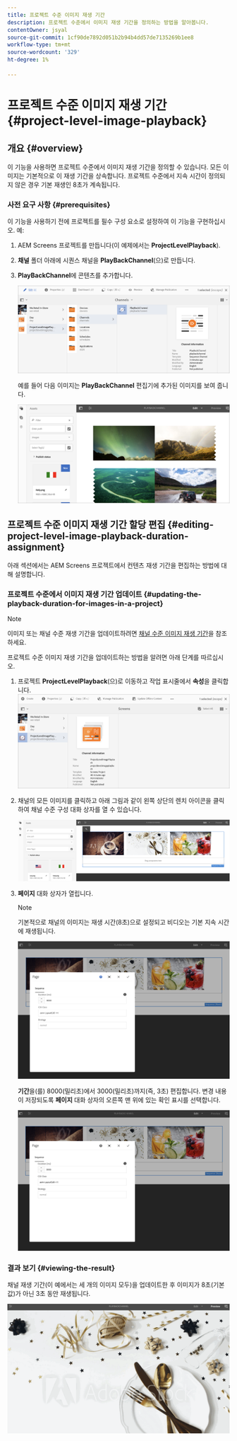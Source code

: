 ```yaml
---
title: 프로젝트 수준 이미지 재생 기간
description: 프로젝트 수준에서 이미지 재생 기간을 정의하는 방법을 알아봅니다.
contentOwner: jsyal
source-git-commit: 1cf90de7892d051b2b94b4dd57de7135269b1ee8
workflow-type: tm+mt
source-wordcount: '329'
ht-degree: 1%

---
```



# 프로젝트 수준 이미지 재생 기간 {#project-level-image-playback}

## 개요 {#overview}

이 기능을 사용하면 프로젝트 수준에서 이미지 재생 기간을 정의할 수 있습니다. 모든 이미지는 기본적으로 이 재생 기간을 상속합니다. 프로젝트 수준에서 지속 시간이 정의되지 않은 경우 기본 재생인 8초가 계속됩니다.

### 사전 요구 사항 {#prerequisites}

이 기능을 사용하기 전에 프로젝트를 필수 구성 요소로 설정하여 이 기능을 구현하십시오. 예:

1. AEM Screens 프로젝트를 만듭니다(이 예제에서는 **ProjectLevelPlayback**).
1. **채널** 폴더 아래에 시퀀스 채널을 **PlayBackChannel**(으)로 만듭니다.
1. **PlayBackChannel**&#x200B;에 콘텐츠를 추가합니다.

   ![자산](assets/image_playback1.png)

   예를 들어 다음 이미지는 **PlayBackChannel** 편집기에 추가된 이미지를 보여 줍니다.

   ![자산](assets/image_playback2.png)

## 프로젝트 수준 이미지 재생 기간 할당 편집 {#editing-project-level-image-playback-duration-assignment}

아래 섹션에서는 AEM Screens 프로젝트에서 컨텐츠 재생 기간을 편집하는 방법에 대해 설명합니다.

### 프로젝트 수준에서 이미지 재생 기간 업데이트 {#updating-the-playback-duration-for-images-in-a-project}


>[!NOTE]
>
>이미지 또는 채널 수준 재생 기간을 업데이트하려면 [채널 수준 이미지 재생 기간](channel-level-image-playback.md)을 참조하세요.

프로젝트 수준 이미지 재생 기간을 업데이트하는 방법을 알려면 아래 단계를 따르십시오.

1. 프로젝트 **ProjectLevelPlayback**(으)로 이동하고 작업 표시줄에서 **속성**을 클릭합니다.
   ![자산](assets/image_playback3.png)

1. 채널의 모든 이미지를 클릭하고 아래 그림과 같이 왼쪽 상단의 렌치 아이콘을 클릭하여 채널 수준 구성 대화 상자를 열 수 있습니다.

   ![screen_shot_2019-06-25at95945am](assets/screen_shot_2019-06-25at95945am.png)

1. **페이지** 대화 상자가 열립니다.

   >[!NOTE]
   >
   >기본적으로 채널의 이미지는 재생 시간(8초)으로 설정되고 비디오는 기본 지속 시간에 재생됩니다.

   ![screen_shot_2019-06-25at100343am](assets/screen_shot_2019-06-25at100343am.png)

   **기간**&#x200B;을(를) 8000(밀리초)에서 3000(밀리초)까지(즉, 3초) 편집합니다. 변경 내용이 저장되도록 **페이지** 대화 상자의 오른쪽 맨 위에 있는 확인 표시를 선택합니다.

   ![screen_shot_2019-06-25at101527am](assets/screen_shot_2019-06-25at101527am.png)

### 결과 보기 {#viewing-the-result}

채널 재생 기간(이 예에서는 세 개의 이미지 모두)을 업데이트한 후 이미지가 8초(기본값)가 아닌 3초 동안 재생됩니다.

![channel_preview](assets/channel_preview.gif)


